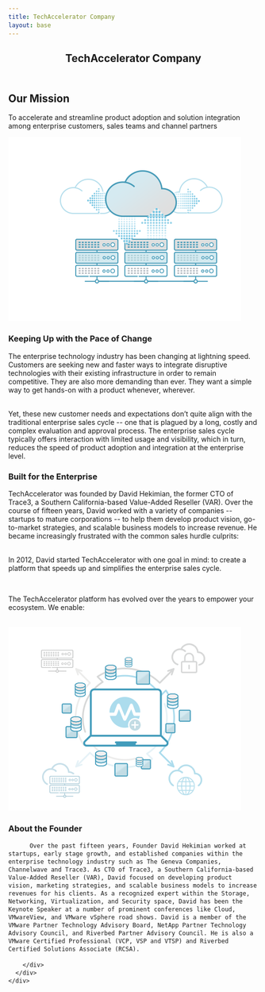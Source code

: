 ```yaml
---
title: TechAccelerator Company
layout: base
---
```


<header class="cost">
  <div class="container"><h2>TechAccelerator Company</h2></div>
</header>

<div class="pricing">
  <section id="intro">
    <div class="container">
      <div class="content">
        <h2>Our Mission</h2>
        <p>
        To accelerate and streamline product adoption and solution integration among enterprise customers, sales teams and channel partners
        </p>
      </div>
    </div>
  </section>
</div>
  <!-- Logo Section -->
<section class="trusted-client">
  <div class="container">
      <div class="row">
        <div class="col-md-6 col-sm-12 col-left">
          <img src="/assets/images/static/morpheus-img-1.png" class="img-responsive"/>
        </div>
        <div class="col-md-6 col-sm-12 col-right">
          <h3 id="">Keeping Up with the Pace of Change</h3>
          The enterprise technology industry has been changing at lightning speed. Customers are seeking new and faster ways to integrate disruptive technologies with their existing infrastructure in order to remain competitive. They are also more demanding than ever. They want a simple way to get hands-on with a product whenever, wherever.
          <p><br>
          Yet, these new customer needs and expectations don’t quite align with the traditional enterprise sales cycle -- one that is plagued by a long, costly and complex evaluation and approval process. The enterprise sales cycle typically offers interaction with limited usage and visibility, which in turn, reduces the speed of product adoption and integration at the enterprise level.
          </p>
        </div>
      </div>
      <div class="row">
        <div class="col-md-6 col-sm-12 col-left">
          <h3 id="">Built for the Enterprise</h3>
          TechAccelerator was founded by David Hekimian, the former CTO of Trace3, a Southern California-based Value-Added Reseller (VAR). Over the course of fifteen years, David worked with a variety of companies -- startups to mature corporations -- to help them develop product vision, go-to-market strategies, and scalable business models to increase revenue. He became increasingly frustrated with the common sales hurdle culprits:
          <p><br>
          In 2012, David started TechAccelerator with one goal in mind: to create a platform that speeds up and simplifies the enterprise sales cycle.
          </p><br>
          <p>
          The TechAccelerator platform has evolved over the years to empower your ecosystem. We enable:
          </p><br>
        </div>
        <div class="col-md-6 col-sm-12 col-right">
          <img src="/assets/images/static/morpheus-img-2.png" class="img-responsive"/>
        </div>
      </div>
  </div>
</section>
  <section class="trusted-client">
    <div class="container">
      <div class="row">
        <div class="trusted-client-inner text-center">
          <h3>About the Founder</h3>

          Over the past fifteen years, Founder David Hekimian worked at startups, early stage growth, and established companies within the enterprise technology industry such as The Geneva Companies, Channelwave and Trace3. As CTO of Trace3, a Southern California-based Value-Added Reseller (VAR), David focused on developing product vision, marketing strategies, and scalable business models to increase revenues for his clients. As a recognized expert within the Storage, Networking, Virtualization, and Security space, David has been the Keynote Speaker at a number of prominent conferences like Cloud, VMwareView, and VMware vSphere road shows. David is a member of the VMware Partner Technology Advisory Board, NetApp Partner Technology Advisory Council, and Riverbed Partner Advisory Council. He is also a VMware Certified Professional (VCP, VSP and VTSP) and Riverbed Certified Solutions Associate (RCSA).

        </div>
      </div>
    </div>
  </section>
